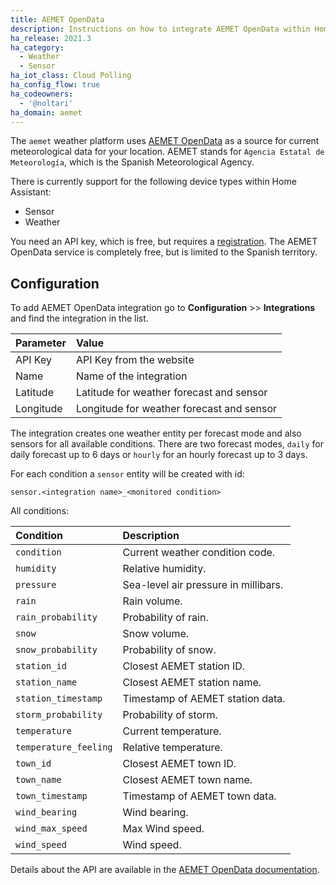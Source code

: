 ```yaml
---
title: AEMET OpenData
description: Instructions on how to integrate AEMET OpenData within Home Assistant.
ha_release: 2021.3
ha_category:
  - Weather
  - Sensor
ha_iot_class: Cloud Polling
ha_config_flow: true
ha_codeowners:
  - '@noltari'
ha_domain: aemet
---
```


The `aemet` weather platform uses [AEMET OpenData](https://opendata.aemet.es/) as a source for current meteorological data for your location. AEMET stands for `Agencia Estatal de Meteorología`, which is the Spanish Meteorological Agency.

There is currently support for the following device types within Home Assistant:

- Sensor
- Weather

You need an API key, which is free, but requires a [registration](https://opendata.aemet.es/centrodedescargas/altaUsuario).
The AEMET OpenData service is completely free, but is limited to the Spanish territory.

## Configuration

To add AEMET OpenData integration go to **Configuration** >> **Integrations** and find the integration in the list.

| Parameter            | Value                                                                                                                                                                                                                                      |
| :------------------- | :----------------------------------------------------------------------------------------------------------------------------------------------------------------------------------------------------------------------------------------- |
| API Key              | API Key from the website                                                                                                                                                                                                                   |
| Name                 | Name of the integration                                                                                                                                                                                                                    |
| Latitude             | Latitude for weather forecast and sensor                                                                                                                                                                                                   |
| Longitude            | Longitude for weather forecast and sensor                                                                                                                                                                                                  |

The integration creates one weather entity per forecast mode and also sensors for all available conditions. There are two forecast modes, `daily` for daily forecast up to 6 days or `hourly` for an hourly forecast up to 3 days.

For each condition a `sensor` entity will be created with id:

`sensor.<integration name>_<monitored condition>`

All conditions:

| Condition             | Description                          |
| :-------------------- | :----------------------------------- | 
| `condition`           | Current weather condition code.      |
| `humidity`            | Relative humidity.                   |
| `pressure`            | Sea-level air pressure in millibars. |
| `rain`                | Rain volume.                         |
| `rain_probability`    | Probability of rain.                 |
| `snow`                | Snow volume.                         |
| `snow_probability`    | Probability of snow.                 |
| `station_id`          | Closest AEMET station ID.            |
| `station_name`        | Closest AEMET station name.          |
| `station_timestamp`   | Timestamp of AEMET station data.     |
| `storm_probability`   | Probability of storm.                |
| `temperature`         | Current temperature.                 |
| `temperature_feeling` | Relative temperature.                |
| `town_id`             | Closest AEMET town ID.               |
| `town_name`           | Closest AEMET town name.             |
| `town_timestamp`      | Timestamp of AEMET town data.        |
| `wind_bearing`        | Wind bearing.                        |
| `wind_max_speed`      | Max Wind speed.                      |
| `wind_speed`          | Wind speed.                          |

Details about the API are available in the [AEMET OpenData documentation](https://opendata.aemet.es/dist).
